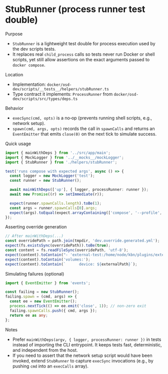# StubRunner (process runner test double)

Purpose
- `StubRunner` is a lightweight test double for process execution used by the dev scripts tests.
- It replaces real `child_process` calls so tests never run Docker or shell scripts, yet still allow assertions on the exact arguments passed to `docker compose`.

Location
- Implementation: `docker/osd-dev/scripts/__tests__/helpers/stubRunner.ts`
- Type contract it implements: `ProcessRunner` from `docker/osd-dev/scripts/src/types/deps.ts`

Behavior
- `execSync(cmd, opts)` is a no‑op (prevents running shell scripts, e.g., network setup).
- `spawn(cmd, args, opts)` records the call in `spawnCalls` and returns an `EventEmitter` that emits `close(0)` on the next tick to simulate success.

Quick usage
```ts
import { mainWithDeps } from '../src/app/main';
import { MockLogger } from '../__mocks__/mockLogger';
import { StubRunner } from './helpers/stubRunner';

test('runs compose with expected args', async () => {
  const logger = new MockLogger('test');
  const runner = new StubRunner();

  await mainWithDeps(['up'], { logger, processRunner: runner });
  await new Promise((r) => setImmediate(r));

  expect(runner.spawnCalls.length).toBe(1);
  const args = runner.spawnCalls[0].args;
  expect(args).toEqual(expect.arrayContaining(['compose', '--profile', 'standard', '-f', 'dev.yml', 'up', '-Vd']));
});
```

Asserting override generation
```ts
// After mainWithDeps(...)
const overridePath = path.join(tmpdir, 'dev.override.generated.yml');
expect(fs.existsSync(overridePath)).toBe(true);
const content = fs.readFileSync(overridePath, 'utf-8');
expect(content).toContain("- 'external-test:/home/node/kbn/plugins/external-test'");
expect(content).toContain('volumes:');
expect(content).toContain(`      device: ${externalPath}`);
```

Simulating failures (optional)
```ts
import { EventEmitter } from 'events';

const failing = new StubRunner();
failing.spawn = (cmd, args) => {
  const ee = new EventEmitter();
  process.nextTick(() => ee.emit('close', 1)); // non‑zero exit
  failing.spawnCalls.push({ cmd, args });
  return ee as any;
};
```

Notes
- Prefer `mainWithDeps(argv, { logger, processRunner: runner })` in tests instead of importing the CLI entrypoint. It keeps tests fast, deterministic, and independent from the host.
- If you need to assert that the network setup script would have been invoked, extend `StubRunner` to capture `execSync` invocations (e.g., by pushing `cmd` into an `execCalls` array).

